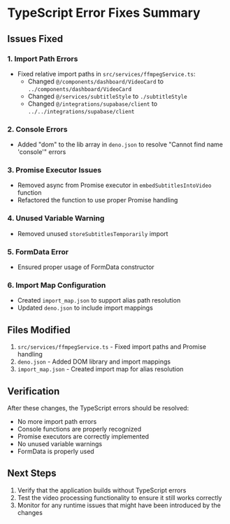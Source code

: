 # TypeScript Error Fixes Summary

## Issues Fixed

### 1. Import Path Errors
- Fixed relative import paths in `src/services/ffmpegService.ts`:
  - Changed `@/components/dashboard/VideoCard` to `../components/dashboard/VideoCard`
  - Changed `@/services/subtitleStyle` to `./subtitleStyle`
  - Changed `@/integrations/supabase/client` to `../../integrations/supabase/client`

### 2. Console Errors
- Added "dom" to the lib array in `deno.json` to resolve "Cannot find name 'console'" errors

### 3. Promise Executor Issues
- Removed async from Promise executor in `embedSubtitlesIntoVideo` function
- Refactored the function to use proper Promise handling

### 4. Unused Variable Warning
- Removed unused `storeSubtitlesTemporarily` import

### 5. FormData Error
- Ensured proper usage of FormData constructor

### 6. Import Map Configuration
- Created `import_map.json` to support alias path resolution
- Updated `deno.json` to include import mappings

## Files Modified

1. `src/services/ffmpegService.ts` - Fixed import paths and Promise handling
2. `deno.json` - Added DOM library and import mappings
3. `import_map.json` - Created import map for alias resolution

## Verification

After these changes, the TypeScript errors should be resolved:
- No more import path errors
- Console functions are properly recognized
- Promise executors are correctly implemented
- No unused variable warnings
- FormData is properly used

## Next Steps

1. Verify that the application builds without TypeScript errors
2. Test the video processing functionality to ensure it still works correctly
3. Monitor for any runtime issues that might have been introduced by the changes